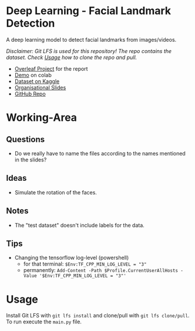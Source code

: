 # Deep Learning - Facial Landmark Detection
A deep learning model to detect facial landmarks from images/videos.

_Disclaimer: Git LFS is used for this repository! The repo contains the dataset. Check [Usage](#usage) how to clone the repo and pull._

+ [Overleaf Project](https://www.overleaf.com/8268422246bjnxsrvsbqxn) for the report
+ [Demo](https://colab.research.google.com/github/StrangeGirlMurph/DeepLearning-FacialLandmarkDetection/blob/master/demo.ipynb) on colab
+ [Dataset on Kaggle](https://www.kaggle.com/c/facial-keypoints-detection/overview)
+ [Organisational Slides](https://docs.google.com/presentation/d/1Lbggpj_nj4RomOm4q35XUcoOoDsIDvT18GLpOIygC2Q/edit#slide=id.p)
+ [GitHub Repo](https://github.com/StrangeGirlMurph/DeepLearning-FacialLandmarkDetection)

# Working-Area
## Questions
+ Do we really have to name the files according to the names mentioned in the slides? 

## Ideas
+ Simulate the rotation of the faces.

## Notes
+ The "test dataset" doesn't include labels for the data.

## Tips
+ Changing the tensorflow log-level (powershell)
  + for that terminal: `$Env:TF_CPP_MIN_LOG_LEVEL = "3"`
  + permanently: `Add-Content -Path $Profile.CurrentUserAllHosts -Value '$Env:TF_CPP_MIN_LOG_LEVEL = "3"'`

# Usage
Install Git LFS with `git lfs install` and clone/pull with `git lfs clone/pull`.  
To run execute the `main.py` file.
